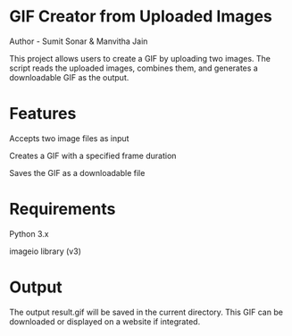 # GIF Creator from Uploaded Images
Author - Sumit Sonar & Manvitha Jain

This project allows users to create a GIF by uploading two images. The script reads the uploaded images, combines them, and generates a downloadable GIF as the output.

# Features
Accepts two image files as input

Creates a GIF with a specified frame duration

Saves the GIF as a downloadable file

# Requirements

Python 3.x

imageio library (v3)

# Output

The output result.gif will be saved in the current directory. This GIF can be downloaded or displayed on a website if integrated.
